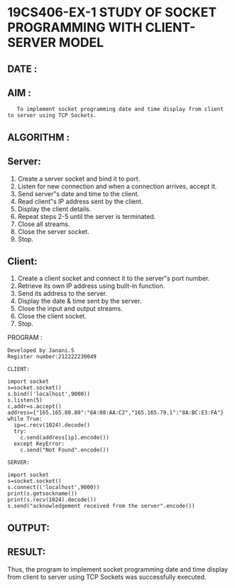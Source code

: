 # 19CS406-EX-1 STUDY OF SOCKET PROGRAMMING WITH CLIENT-SERVER MODEL

## DATE :

## AIM :
       To implement socket programming date and time display from client to server using TCP Sockets.

## ALGORITHM :
## Server:
1. Create a server socket and bind it to port.
2. Listen for new connection and when a connection arrives, accept it.
3. Send server‟s date and time to the client.
4. Read client‟s IP address sent by the client.
5. Display the client details.
6. Repeat steps 2-5 until the server is terminated.
7. Close all streams.
8. Close the server socket.
9. Stop.

## Client:
1. Create a client socket and connect it to the server‟s port number.
2. Retrieve its own IP address using built-in function.
3. Send its address to the server.
4. Display the date & time sent by the server.
5. Close the input and output streams.
6. Close the client socket.
7. Stop.



PROGRAM :
```
Developed by Janani.S
Register number:212222230049

CLIENT:

import socket
s=socket.socket()
s.bind(('localhost',9000))
s.listen(5)
c,addr=s.accept()
address={"165.165.80.80":"6A:08:AA:C2","165.165.79.1":"8A:BC:E3:FA"}
while True:
  ip=c.recv(1024).decode()
  try:
    c.send(address[ip].encode())
  except KeyError:
    c.send("Not Found".encode()) 

SERVER:

import socket
s=socket.socket()
s.connect(('localhost',9000))
print(s.getsockname())
print(s.recv(1024).decode())
s.send("acknowledgement received from the server".encode())

```

## OUTPUT:



## RESULT:

Thus, the program to implement socket programming date and time display from client to server using TCP Sockets was successfully executed.
